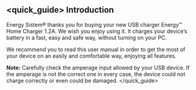 ## <quick_guide> Introduction

Energy Sistem® thanks you for buying your new USB charger Energy™ Home Charger 1.2A. We
wish you enjoy using it.
It charges your device’s battery in a fast, easy and safe way, without turning on your PC.

We recommend you to read this user manual in order to get the most of your device on an easily and comfortable way, enjoying all features.

**Note:** Carefully check the amperage input allowed by your USB device. If the amperage is not the
correct one in every case, the device could not charge correctly or even could be damaged.
</quick_guide>
